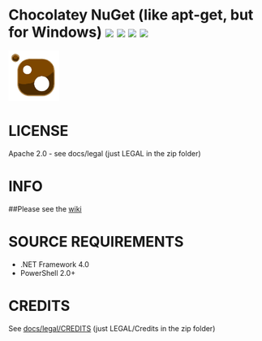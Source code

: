 Chocolatey NuGet (like apt-get, but for Windows) [![](http://img.shields.io/gittip/Chocolatey.svg)](https://www.gittip.com/Chocolatey/) [![](http://img.shields.io/chocolatey/dt/chocolatey.svg)](http://chocolatey.org/packages/chocolatey) [![](http://img.shields.io/chocolatey/v/chocolatey.svg)](http://chocolatey.org/packages/chocolatey)  [![](http://img.shields.io/teamcity/codebetter/bt802.svg)](http://teamcity.codebetter.com/viewType.html?buildTypeId=bt802)
=======
![Chocolatey Logo](https://github.com/chocolatey/chocolatey/raw/master/docs/logo/chocolateyicon.gif "Chocolatey")

# LICENSE
Apache 2.0 - see docs/legal (just LEGAL in the zip folder)

# INFO
##Please see the [wiki](https://github.com/chocolatey/chocolatey/wiki)

# SOURCE REQUIREMENTS
* .NET Framework 4.0
* PowerShell 2.0+

# CREDITS
See [docs/legal/CREDITS](https://github.com/chocolatey/chocolatey/raw/master/docs/legal/CREDITS) (just LEGAL/Credits in the zip folder)  

